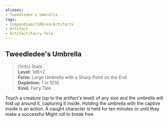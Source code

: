 ```yaml
---
aliases:
- Tweedledee's Umbrella
tags:
- Compendium/CSRD/en/Artifacts
- Artifact
- Artifact/Fairy-Tale
---
```


  
## Tweedledee's Umbrella  
>[!info] Stats  
> **Level:** 1d6+2  
> **Form:** Large Umbrella with a Sharp Point on the End  
> **Depletion:** 1 in 1D10  
> **Kind:** Fairy Tale
  
Touch a creature (up to the artifact's level) of any size and the umbrella will fold up around it, capturing it inside. Holding the umbrella with the captive inside is an action. A caught character is held for ten minutes or until they make a successful Might roll to break free.